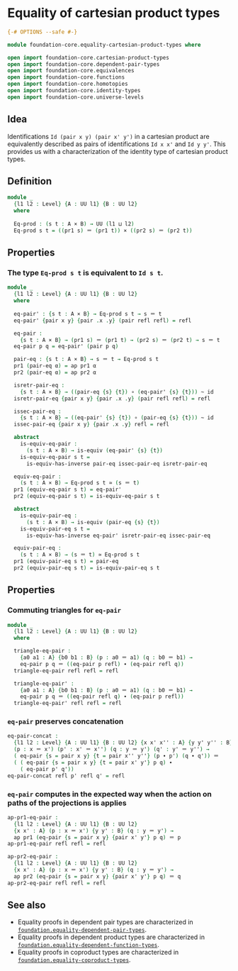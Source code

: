 #  Equality of cartesian product types

```agda
{-# OPTIONS --safe #-}

module foundation-core.equality-cartesian-product-types where

open import foundation-core.cartesian-product-types
open import foundation-core.dependent-pair-types
open import foundation-core.equivalences
open import foundation-core.functions
open import foundation-core.homotopies
open import foundation-core.identity-types
open import foundation-core.universe-levels
```

## Idea

Identifications `Id (pair x y) (pair x' y')` in a cartesian product are equivalently described as pairs of identifications `Id x x'` and `Id y y'`. This provides us with a characterization of the identity type of cartesian product types.

## Definition

```agda
module _
  {l1 l2 : Level} {A : UU l1} {B : UU l2}
  where
  
  Eq-prod : (s t : A × B) → UU (l1 ⊔ l2)
  Eq-prod s t = ((pr1 s) ＝ (pr1 t)) × ((pr2 s) ＝ (pr2 t))
```

## Properties

### The type `Eq-prod s t` is equivalent to `Id s t`.

```agda
module _
  {l1 l2 : Level} {A : UU l1} {B : UU l2}
  where
  
  eq-pair' : {s t : A × B} → Eq-prod s t → s ＝ t
  eq-pair' {pair x y} {pair .x .y} (pair refl refl) = refl

  eq-pair :
    {s t : A × B} → (pr1 s) ＝ (pr1 t) → (pr2 s) ＝ (pr2 t) → s ＝ t
  eq-pair p q = eq-pair' (pair p q)

  pair-eq : {s t : A × B} → s ＝ t → Eq-prod s t
  pr1 (pair-eq α) = ap pr1 α
  pr2 (pair-eq α) = ap pr2 α

  isretr-pair-eq :
    {s t : A × B} → ((pair-eq {s} {t}) ∘ (eq-pair' {s} {t})) ~ id
  isretr-pair-eq {pair x y} {pair .x .y} (pair refl refl) = refl

  issec-pair-eq :
    {s t : A × B} → ((eq-pair' {s} {t}) ∘ (pair-eq {s} {t})) ~ id
  issec-pair-eq {pair x y} {pair .x .y} refl = refl

  abstract
    is-equiv-eq-pair :
      (s t : A × B) → is-equiv (eq-pair' {s} {t})
    is-equiv-eq-pair s t =
      is-equiv-has-inverse pair-eq issec-pair-eq isretr-pair-eq

  equiv-eq-pair :
    (s t : A × B) → Eq-prod s t ≃ (s ＝ t)
  pr1 (equiv-eq-pair s t) = eq-pair'
  pr2 (equiv-eq-pair s t) = is-equiv-eq-pair s t

  abstract
    is-equiv-pair-eq :
      (s t : A × B) → is-equiv (pair-eq {s} {t})
    is-equiv-pair-eq s t =
      is-equiv-has-inverse eq-pair' isretr-pair-eq issec-pair-eq

  equiv-pair-eq :
    (s t : A × B) → (s ＝ t) ≃ Eq-prod s t
  pr1 (equiv-pair-eq s t) = pair-eq
  pr2 (equiv-pair-eq s t) = is-equiv-pair-eq s t
```

## Properties

### Commuting triangles for `eq-pair`

```agda
module _
  {l1 l2 : Level} {A : UU l1} {B : UU l2} 
  where

  triangle-eq-pair :
    {a0 a1 : A} {b0 b1 : B} (p : a0 ＝ a1) (q : b0 ＝ b1) →
    eq-pair p q ＝ ((eq-pair p refl) ∙ (eq-pair refl q))
  triangle-eq-pair refl refl = refl

  triangle-eq-pair' :
    {a0 a1 : A} {b0 b1 : B} (p : a0 ＝ a1) (q : b0 ＝ b1) →
    eq-pair p q ＝ ((eq-pair refl q) ∙ (eq-pair p refl))
  triangle-eq-pair' refl refl = refl
```

### `eq-pair` preserves concatenation

```agda
eq-pair-concat :
  {l1 l2 : Level} {A : UU l1} {B : UU l2} {x x' x'' : A} {y y' y'' : B}
  (p : x ＝ x') (p' : x' ＝ x'') (q : y ＝ y') (q' : y' ＝ y'') →
  ( eq-pair {s = pair x y} {t = pair x'' y''} (p ∙ p') (q ∙ q')) ＝
  ( ( eq-pair {s = pair x y} {t = pair x' y'} p q) ∙
    ( eq-pair p' q'))
eq-pair-concat refl p' refl q' = refl
```

### `eq-pair` computes in the expected way when the action on paths of the projections is applies

```agda
ap-pr1-eq-pair :
  {l1 l2 : Level} {A : UU l1} {B : UU l2}
  {x x' : A} (p : x ＝ x') {y y' : B} (q : y ＝ y') →
  ap pr1 (eq-pair {s = pair x y} {pair x' y'} p q) ＝ p
ap-pr1-eq-pair refl refl = refl

ap-pr2-eq-pair :
  {l1 l2 : Level} {A : UU l1} {B : UU l2}
  {x x' : A} (p : x ＝ x') {y y' : B} (q : y ＝ y') →
  ap pr2 (eq-pair {s = pair x y} {pair x' y'} p q) ＝ q
ap-pr2-eq-pair refl refl = refl
```

## See also

- Equality proofs in dependent pair types are characterized in
  [`foundation.equality-dependent-pair-types`](foundation.equality-dependent-pair-types.md).
- Equality proofs in dependent product types are characterized in
  [`foundation.equality-dependent-function-types`](foundation.equality-dependent-function-types.md).
- Equality proofs in coproduct types are characterized in
  [`foundation.equality-coproduct-types`](foundation.equality-coproduct-types.md).
